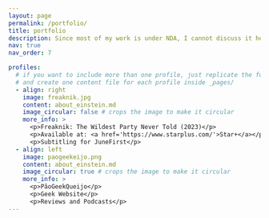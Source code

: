 ```yaml
---
layout: page
permalink: /portfolio/
title: portfolio
description: Since most of my work is under NDA, I cannot discuss it here. Here I will list my subtitlings and the sites and newsletters for which I have written. Notice, however, that many sites for which I have contributed extensively in the past are now offline such as MeioOrc and AnimeHaus.
nav: true
nav_order: 7

profiles:
  # if you want to include more than one profile, just replicate the following block
  # and create one content file for each profile inside _pages/
  - align: right
    image: freaknik.jpg
    content: about_einstein.md
    image_circular: false # crops the image to make it circular
    more_info: >
      <p>Freaknik: The Wildest Party Never Told (2023)</p>
      <p>Available at: <a href='https://www.starplus.com/'>Star+</a></p>
      <p>Subtitling for JuneFirst</p>
  - align: left
    image: paogeekeijo.png
    content: about_einstein.md
    image_circular: true # crops the image to make it circular
    more_info: >
      <p>PãoGeekQueijo</p>
      <p>Geek Website</p>
      <p>Reviews and Podcasts</p>
---
```

